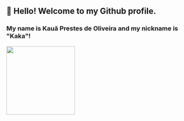  ## 👋 Hello! Welcome to my Github profile.
### My name is Kauã Prestes de Oliveira and my nickname is "Kaka"!


<div>
<a href="https://https://github.com/Kauaprestes1">
<img height="180em" src="https://github-readme-stats.vercel.app/api?username=Kauaprestes1&show_icons=true&theme=dracula&include_all_commits=true&count_private=true"/>
</div>
  
 
